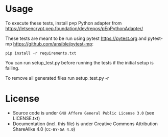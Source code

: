 # Usage

To execute these tests, install p≡p Python adapter from
<https://letsencrypt.pep.foundation/dev/repos/pEpPythonAdapter/>

These tests are meant to be run using pytest <https://pytest.org> and
pytest-mp <https://github.com/ansible/pytest-mp>:

    pip install -r requirements.txt

You can run setup_test.py before running the tests if the initial setup is
failing.

To remove all generated files run setup_test.py -r

# License

* Source code is under `GNU Affero General Public License 3.0`
  (see LICENSE.txt)
* Documentation (incl. this file) is under
  Creative Commons Attribution ShareAlike 4.0 (`CC-BY-SA 4.0`)
